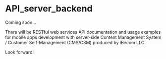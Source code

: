 # API_server_backend

Coming soon...

There will be RESTful web services API documentation and usage examples for mobile apps development with server-side Content Management System / Customer Self-Management (CMS/CSM) produced by iBecom LLC.

Look forward!
